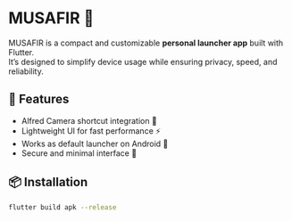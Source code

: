# MUSAFIR 🚀

MUSAFIR is a compact and customizable **personal launcher app** built with Flutter.  
It’s designed to simplify device usage while ensuring privacy, speed, and reliability.

## 🔧 Features
- Alfred Camera shortcut integration 📸
- Lightweight UI for fast performance ⚡
- Works as default launcher on Android 📱
- Secure and minimal interface 🔐

## 📦 Installation
```bash
flutter build apk --release

